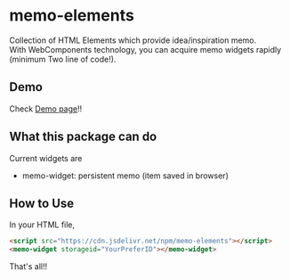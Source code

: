# memo-elements

Collection of HTML Elements which provide idea/inspiration memo.  
With WebComponents technology, you can acquire memo widgets rapidly (minimum Two line of code!).

## Demo

Check [Demo page][pages]!!

[pages]: https://tarepan.github.io/memo-elements/

## What this package can do

Current widgets are

- memo-widget: persistent memo (item saved in browser)

## How to Use

In your HTML file,

```html
<script src="https://cdn.jsdelivr.net/npm/memo-elements"></script>
<memo-widget storageid="YourPreferID"></memo-widget>
```

That's all!!
